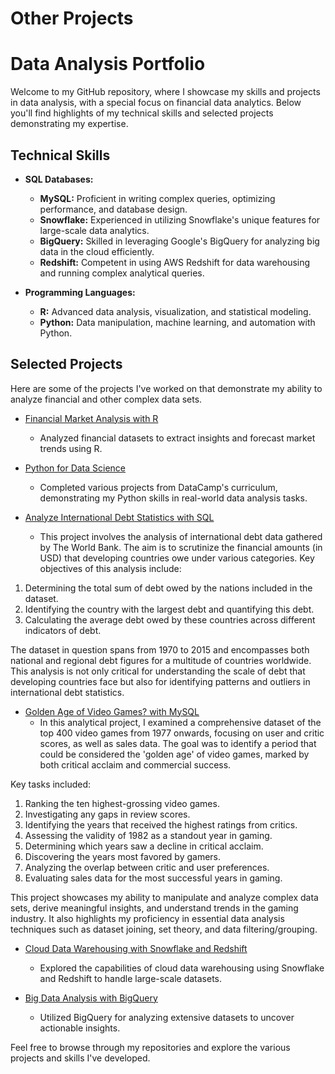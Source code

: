 # Other Projects
# Data Analysis Portfolio

Welcome to my GitHub repository, where I showcase my skills and projects in data analysis, with a special focus on financial data analytics. Below you'll find highlights of my technical skills and selected projects demonstrating my expertise.

## Technical Skills

- **SQL Databases:**
  - **MySQL:** Proficient in writing complex queries, optimizing performance, and database design.
  - **Snowflake:** Experienced in utilizing Snowflake's unique features for large-scale data analytics.
  - **BigQuery:** Skilled in leveraging Google's BigQuery for analyzing big data in the cloud efficiently.
  - **Redshift:** Competent in using AWS Redshift for data warehousing and running complex analytical queries.

- **Programming Languages:**
  - **R:** Advanced data analysis, visualization, and statistical modeling.
  - **Python:** Data manipulation, machine learning, and automation with Python.

## Selected Projects

Here are some of the projects I've worked on that demonstrate my ability to analyze financial and other complex data sets.

- [Financial Market Analysis with R](https://app.datacamp.com/learn/projects/your-project-link-here)
  - Analyzed financial datasets to extract insights and forecast market trends using R.

- [Python for Data Science](https://app.datacamp.com/learn/projects/your-project-link-here)
  - Completed various projects from DataCamp's curriculum, demonstrating my Python skills in real-world data analysis tasks.

- [Analyze International Debt Statistics with SQL](https://github.com/dsrichard97/otherprojects/blob/main/worldbank%20international%20debt.pdf)
  - This project involves the analysis of international debt data gathered by The World Bank. The aim is to scrutinize the financial amounts (in USD) that developing countries owe under various categories. Key objectives of this analysis include:

1. Determining the total sum of debt owed by the nations included in the dataset.
2. Identifying the country with the largest debt and quantifying this debt.
3. Calculating the average debt owed by these countries across different indicators of debt.
   
The dataset in question spans from 1970 to 2015 and encompasses both national and regional debt figures for a multitude of countries worldwide. This analysis is not only critical for understanding the scale of debt that developing countries face but also for identifying patterns and outliers in international debt statistics.

- [Golden Age of Video Games? with MySQL](https://github.com/dsrichard97/otherprojects/blob/main/tenbestselling.pdf)
  - In this analytical project, I examined a comprehensive dataset of the top 400 video games from 1977 onwards, focusing on user and critic scores, as well as sales data. The goal was to identify a period that could be considered the 'golden age' of video games, marked by both critical acclaim and commercial success.

Key tasks included:

1. Ranking the ten highest-grossing video games.
2. Investigating any gaps in review scores.
3. Identifying the years that received the highest ratings from critics.
4. Assessing the validity of 1982 as a standout year in gaming.
5. Determining which years saw a decline in critical acclaim.
6. Discovering the years most favored by gamers.
7. Analyzing the overlap between critic and user preferences.
8. Evaluating sales data for the most successful years in gaming.
   
This project showcases my ability to manipulate and analyze complex data sets, derive meaningful insights, and understand trends in the gaming industry. It also highlights my proficiency in essential data analysis techniques such as dataset joining, set theory, and data filtering/grouping.

- [Cloud Data Warehousing with Snowflake and Redshift](https://app.datacamp.com/learn/projects/your-project-link-here)
  - Explored the capabilities of cloud data warehousing using Snowflake and Redshift to handle large-scale datasets.

- [Big Data Analysis with BigQuery](https://app.datacamp.com/learn/projects/your-project-link-here)
  - Utilized BigQuery for analyzing extensive datasets to uncover actionable insights.

Feel free to browse through my repositories and explore the various projects and skills I've developed.


